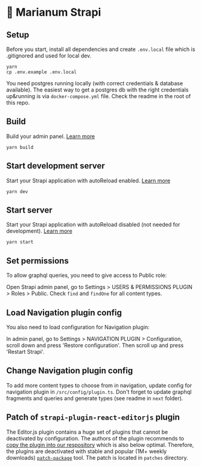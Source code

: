 # 🚀 Marianum Strapi

## Setup

Before you start, install all dependencies and create `.env.local` file which is .gitignored and used for local dev.

```
yarn
cp .env.example .env.local
```

You need postgres running locally (with correct credentials & database available). The easiest way to get a postgres db with the right credentials up&running is via `docker-compose.yml` file. Check the readme in the root of this repo.

## Build

Build your admin panel. [Learn more](https://docs.strapi.io/developer-docs/latest/developer-resources/cli/CLI.html#strapi-build)

```
yarn build
```

## Start development server

Start your Strapi application with autoReload enabled. [Learn more](https://docs.strapi.io/developer-docs/latest/developer-resources/cli/CLI.html#strapi-develop)

```
yarn dev
```

## Start server

Start your Strapi application with autoReload disabled (not needed for development). [Learn more](https://docs.strapi.io/developer-docs/latest/developer-resources/cli/CLI.html#strapi-start)

```
yarn start
```

## Set permissions

To allow graphql queries, you need to give access to Public role:

Open Strapi admin panel, go to Settings > USERS & PERMISSIONS PLUGIN > Roles > Public. Check `find` and `findOne` for all content types.

## Load Navigation plugin config

You also need to load configuration for Navigation plugin:

In admin panel, go to Settings > NAVIGATION PLUGIN > Configuration, scroll down and press 'Restore configuration'. Then scroll up and press 'Restart Strapi'.

## Change Navigation plugin config

To add more content types to choose from in navigation, update config for navigation plugin in `/src/config/plugin.ts`. Don't forget to update graphql fragments and queries and generate types (see readme in `next` folder).

## Patch of `strapi-plugin-react-editorjs` plugin

The Editor.js plugin contains a huge set of plugins that cannot be deactivated by configuration. The authors of the plugin recommends to [copy the plugin into our respository](https://github.com/melishev/strapi-plugin-react-editorjs/blob/0451ecca84f569539538e40737045ee865a888b2/README.md#%EF%B8%8F-how-to-extenddevelop-this-plugin-optional) which is also below optimal. Therefore, the plugins are deactivated with stable and popular (1M+ weekly downloads) [`patch-package`](https://www.npmjs.com/package/patch-package) tool. The patch is located in `patches` directory.
